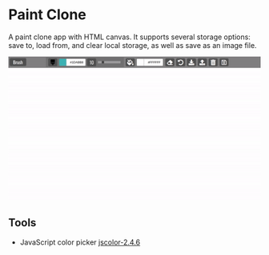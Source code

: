 # Paint Clone
A paint clone app with HTML canvas. It supports several storage options: save to, load from, and clear local storage, as well as save as an image file.

[![](demo.gif)](#)

## Tools
* JavaScript color picker [jscolor-2.4.6](https://jscolor.com/)
